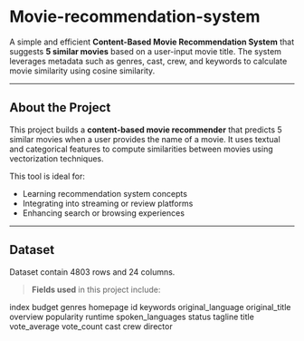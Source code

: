 # Movie-recommendation-system
A simple and efficient **Content-Based Movie Recommendation System** that suggests **5 similar movies** based on a user-input movie title.
The system leverages metadata such as genres, cast, crew, and keywords to calculate movie similarity using cosine similarity.

---

##  About the Project

This project builds a **content-based movie recommender** that predicts 5 similar movies when a user provides the name of a movie. It uses textual and 
categorical features to compute similarities between movies using vectorization techniques.

This tool is ideal for:
- Learning recommendation system concepts
- Integrating into streaming or review platforms
- Enhancing search or browsing experiences

---

##  Dataset

Dataset contain 4803 rows and 24 columns.

> **Fields used** in this project include:

index
budget
genres
homepage
id
keywords
original_language
original_title
overview
popularity
runtime
spoken_languages
status
tagline
title
vote_average
vote_count
cast
crew
director

